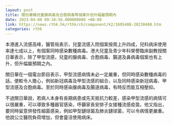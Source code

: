 ```yaml
---
layout: post
title: 關日華稱兒童腺病毒及合胞病毒等個案升但升幅屬預期內
date: 2023-04-08 09:10:56.000000000 +08:00
link: https://news.rthk.hk/rthk/ch/component/k2/1695408-20230408.htm
categories: rthk
---
```


本港進入流感高峰，醫管局表示，兒童流感入院個案按周上升四成，兒科病床使用率達七成以上，有個案同時感染數種病毒。港大兒童及青少年科榮譽臨床副教授關日華表示，除了甲型流感，兒童的腺病毒、合胞病毒、腸道及鼻病毒個案也有上升，但升幅屬預期之內。

關日華在一個電台節目表示，甲型流感病情未必一定嚴重，但同時感染數種病毒的話，便較令人擔心，例如新冠病毒及甲型流感的組合，以及同時感染新冠病毒、甲型流感及合胞病毒。至於同時感染腺病毒及腸道病毒，有時反而能互相壓抑。

不過關日華說，若病人本身有長期病患或先天抵抗力較差，感染甲型流感的病情可以很嚴重，可以導致多種器官感染，呼籲家長安排子女接種流感疫苗。他又指出，要同時留意併發性細菌感染，例如甲型鏈球菌及肺炎鏈球菌，可以令病情更嚴重。他說公立醫院負荷增加，但會靈活使用病床。
